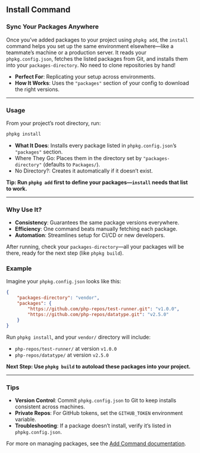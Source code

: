 ## Install Command

### Sync Your Packages Anywhere

Once you’ve added packages to your project using `phpkg add`, the `install` command helps you set up the same environment elsewhere—like a teammate’s machine or a production server. It reads your `phpkg.config.json`, fetches the listed packages from Git, and installs them into your `packages-directory`. No need to clone repositories by hand!

- **Perfect For**: Replicating your setup across environments.
- **How It Works**: Uses the `"packages"` section of your config to download the right versions.

---

### Usage

From your project’s root directory, run:

```bash
phpkg install
```

- **What It Does**: Installs every package listed in `phpkg.config.json`’s `"packages"` section.  
- Where They Go: Places them in the directory set by `"packages-directory"` (defaults to `Packages/`).  
- No Directory?: Creates it automatically if it doesn’t exist.

**Tip: Run `phpkg add` first to define your packages—`install` needs that list to work.**

---

### Why Use It?

- **Consistency**: Guarantees the same package versions everywhere.  
- **Efficiency**: One command beats manually fetching each package.  
- **Automation**: Streamlines setup for CI/CD or new developers.

After running, check your `packages-directory`—all your packages will be there, ready for the next step (like `phpkg build`).

### Example

Imagine your `phpkg.config.json` looks like this:

```json
{
    "packages-directory": "vendor",
    "packages": {
        "https://github.com/php-repos/test-runner.git": "v1.0.0",
        "https://github.com/php-repos/datatype.git": "v2.5.0"
    }
}
```

Run `phpkg install`, and your `vendor/` directory will include:
- `php-repos/test-runner/` at version `v1.0.0`  
- `php-repos/datatype/` at version `v2.5.0`

**Next Step: Use `phpkg build` to autoload these packages into your project.**

---

### Tips

- **Version Control**: Commit `phpkg.config.json` to Git to keep installs consistent across machines.  
- **Private Repos**: For GitHub tokens, set the `GITHUB_TOKEN` environment variable.  
- **Troubleshooting**: If a package doesn’t install, verify it’s listed in `phpkg.config.json`.

For more on managing packages, see the [Add Command documentation](https://phpkg.com/documentations/add-command).
